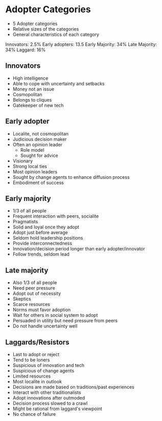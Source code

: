 # Adopter Categories

* 5 Adopter categories
* Relative sizes of the categories
* General characteristics of each category

Innovators: 2.5%
Early adopters: 13.5
Early Majority: 34%
Late Majority: 34%
Laggard: 16%

## Innovators

* High intelligence
* Able to cope with uncertainty and setbacks
* Money not an issue
* Cosmopolitan
* Belongs to cliques
* Gatekeeper of new tech

## Early adopter

* Localite, not cosmopolitan
* Judicious decision maker
* Often an opinion leader
    * Role model
    * Sought for advice
* Visionary
* Strong local ties
* Most opinion leaders
* Sought by change agents to enhance diffusion process
* Embodiment of success

## Early majority

* 1/3 of all people
* Frequent interaction with peers, socialite
* Pragmatists
* Solid and loyal once they adopt
* Adopt just before average
* Seldom hold leadership positions
* Provide interconnectedness
* Innovation/decision period longer than early adopter/innovator
* Follow trends, seldom lead

## Late majority

* Also 1/3 of all people
* Need peer pressure
* Adopt out of necessity
* Skeptics
* Scarce resources
* Norms must favor adoption
* Wait for others in social system to adopt
* Persuaded in utility but need pressure from peers
* Do not handle uncertainty well

## Laggards/Resistors

* Last to adopt or reject
* Tend to be loners
* Suspicious of innovation and tech
* Suspicious of change agents
* Limited resources
* Most localite in outlook
* Decisions are made based on traditions/past experiences
* Interact with other traditionalists
* Adopt innovations after outmoded
* Decision process slowed to a crawl
* Might be rational from laggard's viewpoint
* No chance of failure
